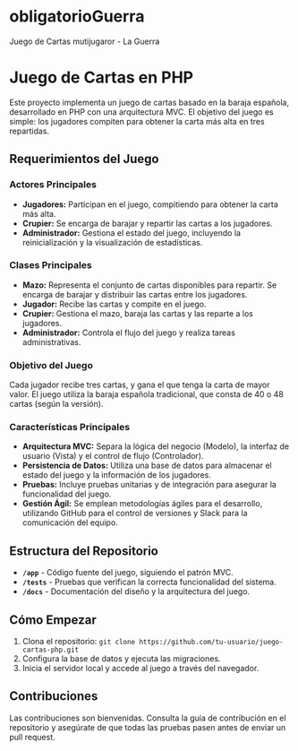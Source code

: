 # obligatorioGuerra
Juego de Cartas mutijugaror - La Guerra
# Juego de Cartas en PHP

Este proyecto implementa un juego de cartas basado en la baraja española, desarrollado en PHP con una arquitectura MVC. El objetivo del juego es simple: los jugadores compiten para obtener la carta más alta en tres repartidas.

## Requerimientos del Juego

### **Actores Principales**
- **Jugadores:** Participan en el juego, compitiendo para obtener la carta más alta.
- **Crupier:** Se encarga de barajar y repartir las cartas a los jugadores.
- **Administrador:** Gestiona el estado del juego, incluyendo la reinicialización y la visualización de estadísticas.

### **Clases Principales**
- **Mazo:** Representa el conjunto de cartas disponibles para repartir. Se encarga de barajar y distribuir las cartas entre los jugadores.
- **Jugador:** Recibe las cartas y compite en el juego.
- **Crupier:** Gestiona el mazo, baraja las cartas y las reparte a los jugadores.
- **Administrador:** Controla el flujo del juego y realiza tareas administrativas.

### **Objetivo del Juego**
Cada jugador recibe tres cartas, y gana el que tenga la carta de mayor valor. El juego utiliza la baraja española tradicional, que consta de 40 o 48 cartas (según la versión).

### **Características Principales**
- **Arquitectura MVC:** Separa la lógica del negocio (Modelo), la interfaz de usuario (Vista) y el control de flujo (Controlador).
- **Persistencia de Datos:** Utiliza una base de datos para almacenar el estado del juego y la información de los jugadores.
- **Pruebas:** Incluye pruebas unitarias y de integración para asegurar la funcionalidad del juego.
- **Gestión Ágil:** Se emplean metodologías ágiles para el desarrollo, utilizando GitHub para el control de versiones y Slack para la comunicación del equipo.

## Estructura del Repositorio

- **`/app`** - Código fuente del juego, siguiendo el patrón MVC.
- **`/tests`** - Pruebas que verifican la correcta funcionalidad del sistema.
- **`/docs`** - Documentación del diseño y la arquitectura del juego.

## Cómo Empezar

1. Clona el repositorio: `git clone https://github.com/tu-usuario/juego-cartas-php.git`
2. Configura la base de datos y ejecuta las migraciones.
3. Inicia el servidor local y accede al juego a través del navegador.

## Contribuciones

Las contribuciones son bienvenidas. Consulta la guía de contribución en el repositorio y asegúrate de que todas las pruebas pasen antes de enviar un pull request.
